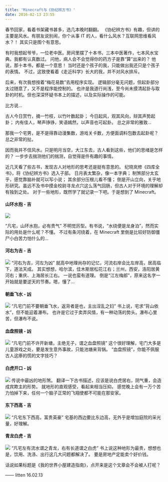 ```yaml
---
title: 'Minecraft与《协纪辨方书》'
date: 2016-02-13 23:55
---
```


春节回家，看着书架藏书甚多，选几本晚时翻翻。
《协纪辨方书》有趣，但讲的主要是风水。有朋友说别闹，你个从事 IT 的人，看什么风水？互联网思维看风水？！
其实只是图个有意思。

有时我想起爷爷，一位老中医。房间里摆了十本书，三本中医著作，七本风水宝典。我都有认真数过。
问他，病人会不会觉得你的药方子是靠“算”出来的？
他说，那十本书，都是一个意思！
当时还是个孩子的我，只能做出我还只是个孩子的表情。
不过，这致使看着《走近科学》长大的我，并不对风水排斥。

后来，有次我想按着“梅花易数”去用程序实现。
逻辑部分毫无问题，但起卦部分太过随意了，又不是程序能控制的。
也许是我道行尚浅，至今尚未摸清起卦与取卦的时机。但也深深怀疑书本上的描述，以及实际操作的可能。

比方说…

<!-- more -->

古人今日赏竹，摘一竹枝，以竹叶数起卦；
今日起风，观其风向，辩其声势起卦；
内有佳人，琴声铮铮，笑语嫣然，以声音也可起卦。
总之非常的雅致…

那我一个宅男，是不是得靠动漫集数，游戏关卡数，方便面调料包数去起卦呢？
总之非常的扯。

因而我并不信风水。只是明月当空，大江东去，古人看到这些，他们的思绪是怎样的？
一步步去揣测他们的揣测，自觉得是件有趣的事情。

近几天看了些古书，发现古人对地形的思考还是挺有意思的。
纪晓岚修《四库全书》，将《协纪辨方书》选入子部。
日月表太繁杂，像一本字典；
制煞部分太玄乎，感觉靠脑补就可以写小说；
其余部分压根儿看不懂；
倒是开山立向，关乎地形研究。虽远不及书中摸金校尉寻龙点穴这么荡气回肠，但古人对于环境的理解却有独到之处。
对于一些地形，既然学了就记录一下吧。于是想到了 Minecraft。

#### 山环水抱 - 吉

![](/assets/blogImg/fengshui0.png)

“凡宅，山环水抱，必有贵气”
不明觉厉型。有书说，“水绕便是龙身泊”，然而实际的用处是什么呢？不懂。
不过有条河绕着，在 Minecraft 里倒是比较好防御僵尸小白苦力怕什么的…

#### 河右为吉 - 吉

![](/assets/blogImg/fengshui1.png)
“河右为吉，河左为凶”
就高中地理尚存的记忆，河流右岸会比左岸高，居高临下，道法天成。
其实想想，哈尔滨，佳木斯居松花江右；兰州，西安，洛阳居黄河右；重庆、上海居长江右。
一说也蛮有道理。
倒是“江左梅郎”，原来这名字一开始就是要逆天的节奏。嗯，懂了…

#### 朝垂飞水 - 凶

![](/assets/blogImg/fengshui2.png)
“凡宅门前不要朝垂飞水，返背者是也，主出淫乱之妇”
书上说，宅求“背山依水”，但不能迎着瀑布。
也许是它过于卖弄风情，有一种动荡的势头。瀑布心里苦，但瀑布不说。

#### 血盘照镜 - 凶

![](/assets/blogImg/fengshui3.png)
“凡宅门前不许开新塘，主绝无子，谓之血盘照镜”
这个很好理解，宅门大多是儿童游戏之处，要是发生意外事故，只能池塘来背锅。
“血盘照镜”，你能不佩服古人这瘆的慌的文字技巧？

#### 白虎开口 - 凶

![](/assets/blogImg/fengshui4.png)
传说中最凶的地形煞。
翻译一下古书描述，应该是说白虎居右，阴气重，会造成宾欺主的形势。
就地形的直观感受，看起来相当压抑。
感觉晚上会有一万个苦力怕掉下来，任何一个脑子正常的飞翔使都不可能在那安家。

#### 东下西高 - 吉

![](/assets/blogImg/fengshui5.png)
“凡宅东下西高，富贵英豪”
宅基的西边要比东边高，无外乎是增加庭院的采光量，好理解。

#### 青龙白虎 - 吉

![](/assets/blogImg/fengshui6.png)
“凡宅左有流水谓之青龙，右有长道谓之白虎”
书上说这种地形为最贵，想想也是，饮用、洗涤、出行这几大问题都解决了。
要是房地产定能卖个好价钱。

话说如果标题是《我的世界小屋建造指南》，点开来是这个文章会不会被人打呢？

—— litten 16.02.13
